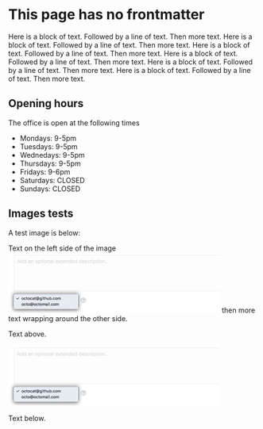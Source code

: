 # This page has no frontmatter

Here is a block of text. Followed by a line of text. Then more text. Here is a block of text. Followed by a line of text. Then more text. Here is a block of text. Followed by a line of text. Then more text. Here is a block of text. Followed by a line of text. Then more text. Here is a block of text. Followed by a line of text. Then more text. Here is a block of text. Followed by a line of text. Then more text.

## Opening hours

The office is open at the following times

* Mondays: 9-5pm
* Tuesdays: 9-5pm
* Wednedays: 9-5pm
* Thursdays: 9-5pm
* Fridays: 9-6pm
* Saturdays: CLOSED
* Sundays: CLOSED

## Images  tests

A test image is below:

Text on the left side of the image ![Alt Text this is a test message](./assets/test.png) then more text wrapping around the other side.

Text above.

![Alt PNG](./assets/test.png)

Text below.
